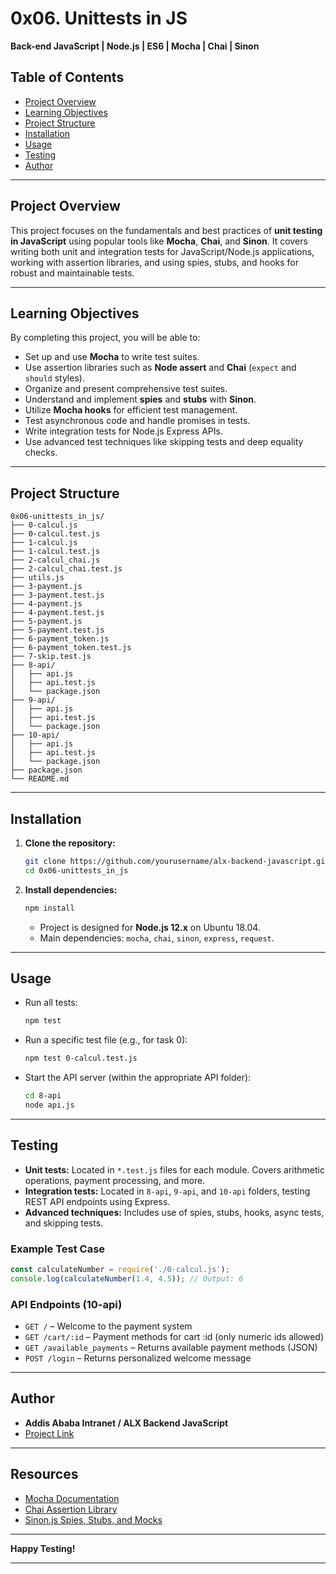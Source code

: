 # 0x06. Unittests in JS

**Back-end JavaScript | Node.js | ES6 | Mocha | Chai | Sinon**

## Table of Contents

* [Project Overview](#project-overview)
* [Learning Objectives](#learning-objectives)
* [Project Structure](#project-structure)
* [Installation](#installation)
* [Usage](#usage)
* [Testing](#testing)
* [Author](#author)

---

## Project Overview

This project focuses on the fundamentals and best practices of **unit testing in JavaScript** using popular tools like **Mocha**, **Chai**, and **Sinon**. It covers writing both unit and integration tests for JavaScript/Node.js applications, working with assertion libraries, and using spies, stubs, and hooks for robust and maintainable tests.

---

## Learning Objectives

By completing this project, you will be able to:

* Set up and use **Mocha** to write test suites.
* Use assertion libraries such as **Node assert** and **Chai** (`expect` and `should` styles).
* Organize and present comprehensive test suites.
* Understand and implement **spies** and **stubs** with **Sinon**.
* Utilize **Mocha hooks** for efficient test management.
* Test asynchronous code and handle promises in tests.
* Write integration tests for Node.js Express APIs.
* Use advanced test techniques like skipping tests and deep equality checks.

---

## Project Structure

```plaintext
0x06-unittests_in_js/
├── 0-calcul.js
├── 0-calcul.test.js
├── 1-calcul.js
├── 1-calcul.test.js
├── 2-calcul_chai.js
├── 2-calcul_chai.test.js
├── utils.js
├── 3-payment.js
├── 3-payment.test.js
├── 4-payment.js
├── 4-payment.test.js
├── 5-payment.js
├── 5-payment.test.js
├── 6-payment_token.js
├── 6-payment_token.test.js
├── 7-skip.test.js
├── 8-api/
│   ├── api.js
│   ├── api.test.js
│   └── package.json
├── 9-api/
│   ├── api.js
│   ├── api.test.js
│   └── package.json
├── 10-api/
│   ├── api.js
│   ├── api.test.js
│   └── package.json
├── package.json
└── README.md
```

---

## Installation

1. **Clone the repository:**

   ```bash
   git clone https://github.com/yourusername/alx-backend-javascript.git
   cd 0x06-unittests_in_js
   ```

2. **Install dependencies:**

   ```bash
   npm install
   ```

   * Project is designed for **Node.js 12.x** on Ubuntu 18.04.
   * Main dependencies: `mocha`, `chai`, `sinon`, `express`, `request`.

---

## Usage

* Run all tests:

  ```bash
  npm test
  ```
* Run a specific test file (e.g., for task 0):

  ```bash
  npm test 0-calcul.test.js
  ```
* Start the API server (within the appropriate API folder):

  ```bash
  cd 8-api
  node api.js
  ```

---

## Testing

* **Unit tests:** Located in `*.test.js` files for each module. Covers arithmetic operations, payment processing, and more.
* **Integration tests:** Located in `8-api`, `9-api`, and `10-api` folders, testing REST API endpoints using Express.
* **Advanced techniques:** Includes use of spies, stubs, hooks, async tests, and skipping tests.

### Example Test Case

```js
const calculateNumber = require('./0-calcul.js');
console.log(calculateNumber(1.4, 4.5)); // Output: 6
```

### API Endpoints (10-api)

* `GET /` – Welcome to the payment system
* `GET /cart/:id` – Payment methods for cart \:id (only numeric ids allowed)
* `GET /available_payments` – Returns available payment methods (JSON)
* `POST /login` – Returns personalized welcome message

---

## Author

* **Addis Ababa Intranet / ALX Backend JavaScript**
* [Project Link](https://savanna.alxafrica.com/projects/1244)

---

## Resources

* [Mocha Documentation](https://mochajs.org/)
* [Chai Assertion Library](https://www.chaijs.com/)
* [Sinon.js Spies, Stubs, and Mocks](https://sinonjs.org/)

---

**Happy Testing!**

---

